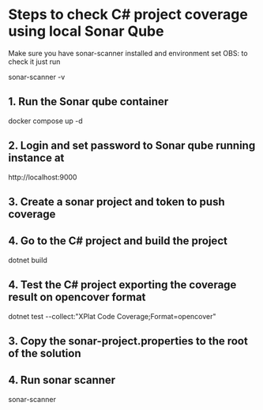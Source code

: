 # Steps to check C# project coverage using local Sonar Qube

Make sure you have sonar-scanner installed and environment set
OBS: to check it just run

  sonar-scanner -v

## 1. Run the Sonar qube container

  docker compose up -d

## 2. Login and set password to Sonar qube running instance at

  http://localhost:9000

## 3. Create a sonar project and token to push coverage

## 4. Go to the C# project and build the project

  dotnet build

## 4. Test the C# project exporting the coverage result on opencover format

  dotnet test --collect:"XPlat Code Coverage;Format=opencover"

## 3. Copy the sonar-project.properties to the root of the solution

## 4. Run sonar scanner

  sonar-scanner
